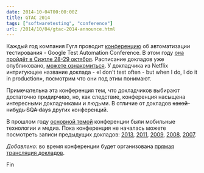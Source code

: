 ```yaml
---
date: 2014-10-04T00:00:00Z
title: GTAC 2014
tags: ["softwaretesting", "conference"]
url: /2014/10/04/gtac-2014-announce.html
---
```


Каждый год компания Гугл проводит [конференцию](https://developers.google.com/google-test-automation-conference/)
об автоматизации тестирования - Google Test Automation Conference.
В этом году [она пройдёт в Сиэтле 28-29 октября](https://developers.google.com/google-test-automation-conference/2014/).
Расписание докладов уже опубликовано, [можете ознакомиться](https://developers.google.com/google-test-automation-conference/2014/schedule).
У докладчика из Netflix интригующее название доклада -
«I don't test often - but when I do, I do it in production»,
посмотрим что они под этим понимают.

Примечательна эта конференция тем, что докладчиков выбирают достаточно придирчиво,
но, как следствие, конференция насыщена интересными докладчиками и людьми.
В отличие от докладов <s>какой-нибудь SQA days</s> других конференций.

В прошлом году [основной темой](https://developers.google.com/google-test-automation-conference/2014/)
конференции были мобильные технологии и медиа. Пока конференция не началась можете
посмотреть записи предыдущих докладов: [2013](https://developers.google.com/google-test-automation-conference/2013/presentations), [2011](http://www.youtube.com/watch?v=X1jWe5rOu3g&list=ECBB2CAFDDBD7B7265),
[2009](http://sites.gtac.biz/gtac09/abstract-bios/presentations/gtac-slides), [2008](http://www.youtube.com/results?search_query=GTAC+2008), [2007](http://www.youtube.com/results?search_query=GTAC+2007).

_Добавлено:_ во время конференции будет организована
[прямая трансляция докладов](https://developers.google.com/google-test-automation-conference/2014/stream).

Fin
